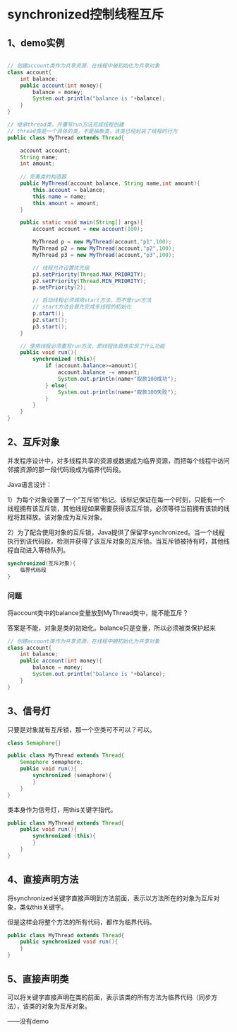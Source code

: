 # synchronized控制线程互斥

## 1、demo实例

```java

// 创建account类作为共享资源，在线程中被初始化为共享对象
class account{
    int balance;
    public account(int money){
        balance = money;
        System.out.println("balance is "+balance);
    }
}

// 继承thread类，并覆写run方法完成线程创建
// thread类是一个具体的类，不是抽象类，该类已经封装了线程的行为
public class MyThread extends Thread{

    account account;
    String name;
    int amount;
    
    // 完善类的构造器
    public MyThread(account balance, String name,int amount){
        this.account = balance;
        this.name = name;
        this.amount = amount;
    }

    public static void main(String[] args){
        account account = new account(100);

        MyThread p = new MyThread(account,"p1",100);
        MyThread p2 = new MyThread(account,"p2",100);
        MyThread p3 = new MyThread(account,"p3",100);

        // 线程允许设置优先级
        p3.setPriority(Thread.MAX_PRIORITY);
        p2.setPriority(Thread.MIN_PRIORITY);
        p.setPriority(2);

        // 启动线程必须调用start方法，而不是run方法
        // start方法会首先完成多线程的初始化
        p.start();
        p2.start();
        p3.start();
    }

    // 使用线程必须重写run方法，即线程体具体实现了什么功能
    public void run(){
        synchronized (this){
            if (account.balance>=amount){
                account.balance -= amount;
                System.out.println(name+"取款100成功");
            } else{
                System.out.println(name+"取款100失败");
            }
        }
    }
}

```



## 2、互斥对象

并发程序设计中，对多线程共享的资源或数据成为临界资源，而把每个线程中访问邻接资源的那一段代码段成为临界代码段。

Java语言设计：

1）为每个对象设置了一个”互斥锁“标记。该标记保证在每一个时刻，只能有一个线程拥有该互斥锁，其他线程如果需要获得该互斥锁，必须等待当前拥有该锁的线程将其释放。该对象成为互斥对象。

2）为了配合使用对象的互斥锁，Java提供了保留字synchronized。当一个线程执行到该代码段，检测并获得了该互斥对象的互斥锁。当互斥锁被持有时，其他线程自动进入等待队列。

```java
synchronized(互斥对象){
    临界代码段
}
```



### 问题

将account类中的balance变量放到MyThread类中，能不能互斥？

答案是不能，对象是类的初始化。balance只是变量，所以必须被类保护起来

```java
// 创建account类作为共享资源，在线程中被初始化为共享对象
class account{
    int balance;
    public account(int money){
        balance = money;
        System.out.println("balance is "+balance);
    }
}
```



## 3、信号灯

只要是对象就有互斥锁，那一个空类可不可以？可以。

```java
class Semaphore{}

public class MyThread extends Thread{
    Semaphore semaphore;
    public void run(){
        synchronized (semaphore){
        }
    }
}

```



类本身作为信号灯，用this关键字指代。

```java
public class MyThread extends Thread{
    public void run(){
        synchronized (this){
        }
    }
}

```



## 4、直接声明方法

将synchronized关键字直接声明到方法前面，表示以方法所在的对象为互斥对象，类似this关键字。

但是这样会将整个方法的所有代码，都作为临界代码。

```java
public class MyThread extends Thread{
    public synchronized void run(){
    }
}
```



## 5、直接声明类

可以将关键字直接声明在类的前面，表示该类的所有方法为临界代码（同步方法），该类的对象为互斥对象。

——没有demo